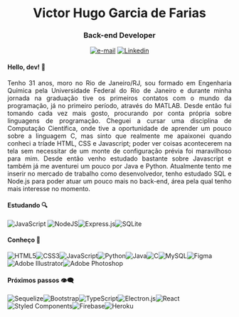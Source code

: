 <h1 align="center">Victor Hugo Garcia de Farias</h1>
<h3 align="center">Back-end Developer</h3>
  <p align="center"><a href=mailto:vhfarias_1@hotmail.com><img src="https://img.shields.io/badge/email-%230077b5.svg?style=for-the-badge&logo=microsoftOutlook&logoColor=white"  alt="e-mail"/></a>
  <a href="http://www.linkedin.com/in/vhfarias"><img src="https://img.shields.io/badge/linkedin-%230077B5.svg?style=for-the-badge&logo=linkedin&logoColor=white" alt="Linkedin"/></a></p>

<h4>Hello, dev! 👋</h4>

<p style="text-align: justify">Tenho 31 anos, moro no Rio de Janeiro/RJ, sou formado em Engenharia Química pela Universidade Federal do Rio de Janeiro e durante minha jornada na graduação tive os primeiros contatos com o mundo da programação, já no primeiro período, através do MATLAB. Desde então fui tomando cada vez mais gosto, procurando por conta própria sobre linguagens de programação. Cheguei a cursar uma disciplina de Computação Científica, onde tive a oportunidade de aprender um pouco sobre a linguagem C, mas sinto que realmente me apaixonei quando conheci a tríade HTML, CSS e Javascript; poder ver coisas acontecerem na tela sem necessitar de um monte de configuração prévia foi maravilhoso para mim. Desde então venho estudado bastante sobre Javascript e também já me aventurei um pouco por Java e Python. Atualmente tento me inserir no mercado de trabalho como desenvolvedor, tenho estudado SQL e Node.js para poder atuar um pouco mais no back-end, área pela qual tenho mais interesse no momento.</p>

<h4>Estudando 🔍</h4>

![JavaScript](https://img.shields.io/badge/javascript-%23323330.svg?style=for-the-badge&logo=javascript&logoColor=%23F7DF1E)	![NodeJS](https://img.shields.io/badge/node.js-6DA55F?style=for-the-badge&logo=node.js&logoColor=white)![Express.js](https://img.shields.io/badge/express.js-%23404d59.svg?style=for-the-badge&logo=express&logoColor=%2361DAFB)![SQLite](https://img.shields.io/badge/sqlite-%2307405e.svg?style=for-the-badge&logo=sqlite&logoColor=white)

<h4>Conheço 🔧</h4>

![HTML5](https://img.shields.io/badge/html5-%23E34F26.svg?style=for-the-badge&logo=html5&logoColor=white)![CSS3](https://img.shields.io/badge/css3-%231572B6.svg?style=for-the-badge&logo=css3&logoColor=white)![JavaScript](https://img.shields.io/badge/javascript-%23323330.svg?style=for-the-badge&logo=javascript&logoColor=%23F7DF1E)![Python](https://img.shields.io/badge/python-3670A0?style=for-the-badge&logo=python&logoColor=ffdd54)![Java](https://img.shields.io/badge/java-%23ED8B00.svg?style=for-the-badge&logo=java&logoColor=white)![C](https://img.shields.io/badge/c-%2300599C.svg?style=for-the-badge&logo=c&logoColor=white)![MySQL](https://img.shields.io/badge/mysql-%2300f.svg?style=for-the-badge&logo=mysql&logoColor=white)![Figma](https://img.shields.io/badge/figma-%23F24E1E.svg?style=for-the-badge&logo=figma&logoColor=white)![Adobe Illustrator](https://img.shields.io/badge/adobe%20illustrator-%23FF9A00.svg?style=for-the-badge&logo=adobe%20illustrator&logoColor=white)![Adobe Photoshop](https://img.shields.io/badge/adobe%20photoshop-%2331A8FF.svg?style=for-the-badge&logo=adobe%20photoshop&logoColor=white)

<h4>Próximos passos 👁️‍🗨️</h4>

![Sequelize](https://img.shields.io/badge/Sequelize-52B0E7?style=for-the-badge&logo=Sequelize&logoColor=white)![Bootstrap](https://img.shields.io/badge/bootstrap-%23563D7C.svg?style=for-the-badge&logo=bootstrap&logoColor=white)![TypeScript](https://img.shields.io/badge/typescript-%23007ACC.svg?style=for-the-badge&logo=typescript&logoColor=white)![Electron.js](https://img.shields.io/badge/Electron-191970?style=for-the-badge&logo=Electron&logoColor=white)![React](https://img.shields.io/badge/react-%2320232a.svg?style=for-the-badge&logo=react&logoColor=%2361DAFB)![Styled Components](https://img.shields.io/badge/styled--components-DB7093?style=for-the-badge&logo=styled-components&logoColor=white)![Firebase](https://img.shields.io/badge/firebase-%23039BE5.svg?style=for-the-badge&logo=firebase)![Heroku](https://img.shields.io/badge/heroku-%23430098.svg?style=for-the-badge&logo=heroku&logoColor=white)





<!--
**vhfarias/vhfarias** is a ✨ _special_ ✨ repository because its `README.md` (this file) appears on your GitHub profile.

Here are some ideas to get you started:

- 🔭 I’m currently working on ...
- 🌱 I’m currently learning ...
- 👯 I’m looking to collaborate on ...
- 🤔 I’m looking for help with ...
- 💬 Ask me about ...
- 📫 How to reach me: ...
- 😄 Pronouns: ...
- ⚡ Fun fact: ...
-->
